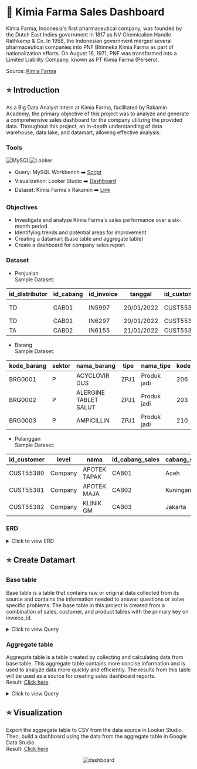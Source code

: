 # 💊 Kimia Farma Sales Dashboard
Kimia Farma, Indonesia's first pharmaceutical company, was founded by the Dutch East Indies government in 1817 as NV Chemicalien Handle Rathkamp & Co. In 1958, the Indonesian government merged several pharmaceutical companies into PNF Bhinneka Kimia Farma as part of nationalization efforts. On August 16, 1971, PNF was transformed into a Limited Liability Company, known as PT Kimia Farma (Persero).<br>

Source: [Kimia Farma](https://www.kimiafarma.co.id/id/sejarah-kimia-farma)

## ⭐ **Introduction**
As a Big Data Analyst Intern at Kimia Farma, facilitated by Rakamin Academy, the primary objective of this project was to analyze and generate a comprehensive sales dashboard for the company utilizing the provided data. Throughout this project, an in-depth understanding of data warehouse, data lake, and datamart, allowing effective analysis.

### Tools
![MySQL](https://img.shields.io/badge/mysql-4479A1.svg?style=for-the-badge&logo=mysql&logoColor=white)![Looker](https://img.shields.io/badge/Looker-4285F4.svg?style=for-the-badge&logo=Looker&logoColor=white)
- Query: MySQL Workbench ➡️ [Script](https://github.com/sergiolhx/kimia-farma-sales-dashboard/blob/main/kimia_farma_scipt.sql) <br>
- Visualization: Looker Studio ➡️ [Dashboard](https://lookerstudio.google.com/u/0/reporting/7b59dd75-23e0-4849-a398-546021eb1b4a/page/EvPsD) <br>
- Dataset: Kimia Farma x Rakamin ➡️ [Link](https://www.rakamin.com/virtual-internship-experience/kimiafarma-big-data-analytics-virtual-internship-program)

### Objectives
- Investigate and analyze Kimia Farma's sales performance over a six-month period
- Identifying trends and potential areas for improvement
- Creating a datamart (base table and aggregate table)
- Create a dashboard for company sales report

### Dataset
- Penjualan <br>
Sample Dataset: <br>

| id_distributor | id_cabang | id_invoice | tanggal    | id_customer | id_barang | jumlah_barang | unit | harga | mata_uang | brand_id | lini     |
| -------------- | --------- | ---------- | ---------- | ----------- | --------- | ------------- | ---- | ----- | --------- | -------- | -------- |
| TD             | CAB01     | IN5997     | 20/01/2022 | CUST55380   | BRG0001   | 1             | DUS  | 1170  | IDR       | BRND001  | OGB & PH |
| TD             | CAB01     | IN6297     | 20/01/2022 | CUST55381   | BRG0002   | 5             | DUS  | 2338  | IDR       | BRND002  | ETIKAL   |
| TA             | CAB02     | IN6155     | 21/01/2022 | CUST55382   | BRG0003   | 9             | DUS  | 10691 | IDR       | BRND003  | MARCKS   |


- Barang <br>
Sample Dataset: <br>

| kode_barang | sektor | nama_barang           | tipe | nama_tipe   | kode_lini | lini     | kemasan |
| ----------- | ------ | --------------------- | ---- | ----------- | --------- | -------- | ------- |
| BRG0001     | P      | ACYCLOVIR DUS         | ZPJ1 | Produk jadi | 206       | OGB & PH | DUS     |
| BRG0002     | P      | ALERGINE TABLET SALUT | ZPJ1 | Produk jadi | 203       | ETIKAL   | DUS     |
| BRG0003     | P      | AMPICILLIN            | ZPJ1 | Produk jadi | 210       | MARCKS   | BOTOL   |

- Pelanggan  <br>
Sample Dataset: <br>

| id_customer | level   | nama         | id_cabang_sales | cabang_sales | id_group | group  |
| ----------- | ------- | ------------ | --------------- | ------------ | -------- | ------ |
| CUST55380   | Company | APOTEK TAPAK | CAB01           | Aceh         | Z32      | Apotek |
| CUST55381   | Company | APOTEK MAJA  | CAB02           | Kuningan     | Z32      | Apotek |
| CUST55382   | Company | KLINIK GM    | CAB03           | Jakarta      | Z31      | Klinik |


### ERD
<details>
  <summary>Click to view ERD</summary>

<p align="center">
  <kbd> <img width="800" alt="erd" src="https://github.com/sergiolhx/kimia-farma-sales-dashboard/assets/149363611/63807f73-ff50-42e5-b279-5a140f6a776d"></kbd> <br>
</p>

</details>

## ⭐ **Create Datamart**
### Base table
Base table is a table that contains raw or original data collected from its source and contains the information needed to answer questions or solve specific problems. The base table in this project is created from a combination of sales, customer, and product tables with the primary key on invoice_id.
<details>
  <summary> Click to view Query </summary>
    <br>
  
```sql
-- Import dataset
-- Create base table
-- Create base table datamart
CREATE TABLE base_table (
SELECT
    j.id_invoice,
    j.tanggal,
    j.id_customer,
    c.nama,
    j.id_distributor,
    j.id_cabang,
    c.cabang_sales,
    c.id_group,
    c.group,
    j.id_barang,
    b.nama_barang,
    j.brand_id,
    b.kode_lini,
    j.lini,
    b.kemasan,
    j.jumlah,
    j.harga,
    j.mata_uang
FROM penjualan j
	LEFT JOIN pelanggan c
		ON c.id_customer = j.id_customer
	LEFT JOIN barang b
		ON b.kode_barang = j.id_barang
ORDER BY j.tanggal
);

-- Add primary key
ALTER TABLE base_table ADD PRIMARY KEY(id_invoice);
```
<br>
</details>

### Aggregate table 
Aggregate table is a table created by collecting and calculating data from base table. This aggregate table contains more concise information and is used to analyze data more quickly and efficiently. The results from this table will be used as a source for creating sales dashboard reports.
<br>
Result: [Click here](https://github.com/sergiolhx/kimia-farma-sales-dashboard/blob/main/aggregate_table_kimia_farma.csv)

<details>
  <summary> Click to view Query </summary>
    <br>
  
```sql
-- Create aggregate table datamart 
CREATE TABLE aggregate_table (
SELECT
    tanggal AS date,
    MONTHNAME(tanggal) AS month,
    id_invoice,
    cabang_sales AS branch_location,
    nama AS customer,
    nama_barang AS product,
    lini AS brand,
    jumlah AS total_product_sold,
    harga AS price_per_unit,
    (jumlah * harga) AS total_revenue
FROM base_table
ORDER BY 1, 4, 5, 6, 7, 8, 9, 10
);
```
<br>
</details>

## ⭐ **Visualization**
Export the aggregate table to CSV from the data source in Looker Studio. Then, build a dashboard using the data from the aggregate table in Google Data Studio. <br>
Result: [Click here](https://lookerstudio.google.com/u/0/reporting/7b59dd75-23e0-4849-a398-546021eb1b4a/page/EvPsD) <br>
<p align="center"> <img alt="dashboard" src="https://github.com/sergiolhx/kimia-farma-sales-dashboard/assets/149363611/a88b84df-1d0f-48de-b9e6-8cb69bfeb78f"><br>
</p>
